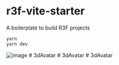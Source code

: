 # r3f-vite-starter
A boilerplate to build R3F projects

```
yarn
yarn dev
```


![image](https://user-images.githubusercontent.com/6551176/221732091-23ee52cb-4150-42fa-b998-43628d7a6b0d.png)
#   3 d A v a t a r  
 #   3 d A v a t a r  
 #   3 d A v a t a r  
 